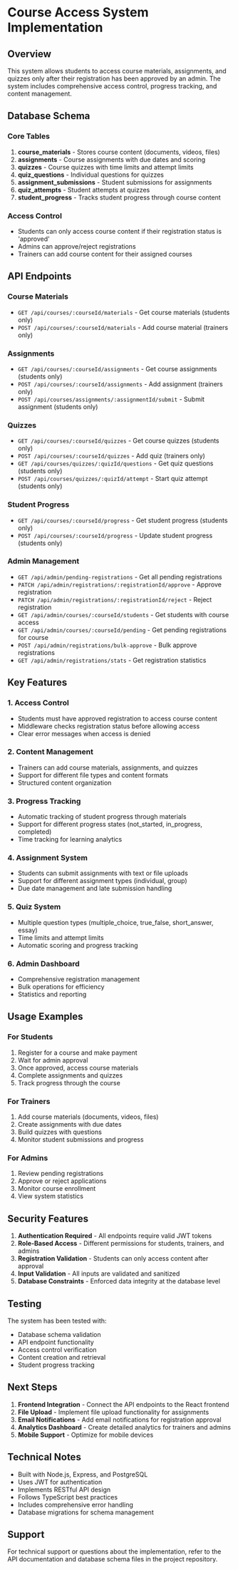# Course Access System Implementation

## Overview

This system allows students to access course materials, assignments, and quizzes only after their registration has been approved by an admin. The system includes comprehensive access control, progress tracking, and content management.

## Database Schema

### Core Tables

1. **course_materials** - Stores course content (documents, videos, files)
2. **assignments** - Course assignments with due dates and scoring
3. **quizzes** - Course quizzes with time limits and attempt limits
4. **quiz_questions** - Individual questions for quizzes
5. **assignment_submissions** - Student submissions for assignments
6. **quiz_attempts** - Student attempts at quizzes
7. **student_progress** - Tracks student progress through course content

### Access Control

- Students can only access course content if their registration status is 'approved'
- Admins can approve/reject registrations
- Trainers can add course content for their assigned courses

## API Endpoints

### Course Materials

- `GET /api/courses/:courseId/materials` - Get course materials (students only)
- `POST /api/courses/:courseId/materials` - Add course material (trainers only)

### Assignments

- `GET /api/courses/:courseId/assignments` - Get course assignments (students only)
- `POST /api/courses/:courseId/assignments` - Add assignment (trainers only)
- `POST /api/courses/assignments/:assignmentId/submit` - Submit assignment (students only)

### Quizzes

- `GET /api/courses/:courseId/quizzes` - Get course quizzes (students only)
- `POST /api/courses/:courseId/quizzes` - Add quiz (trainers only)
- `GET /api/courses/quizzes/:quizId/questions` - Get quiz questions (students only)
- `POST /api/courses/quizzes/:quizId/attempt` - Start quiz attempt (students only)

### Student Progress

- `GET /api/courses/:courseId/progress` - Get student progress (students only)
- `POST /api/courses/:courseId/progress` - Update student progress (students only)

### Admin Management

- `GET /api/admin/pending-registrations` - Get all pending registrations
- `PATCH /api/admin/registrations/:registrationId/approve` - Approve registration
- `PATCH /api/admin/registrations/:registrationId/reject` - Reject registration
- `GET /api/admin/courses/:courseId/students` - Get students with course access
- `GET /api/admin/courses/:courseId/pending` - Get pending registrations for course
- `POST /api/admin/registrations/bulk-approve` - Bulk approve registrations
- `GET /api/admin/registrations/stats` - Get registration statistics

## Key Features

### 1. Access Control

- Students must have approved registration to access course content
- Middleware checks registration status before allowing access
- Clear error messages when access is denied

### 2. Content Management

- Trainers can add course materials, assignments, and quizzes
- Support for different file types and content formats
- Structured content organization

### 3. Progress Tracking

- Automatic tracking of student progress through materials
- Support for different progress states (not_started, in_progress, completed)
- Time tracking for learning analytics

### 4. Assignment System

- Students can submit assignments with text or file uploads
- Support for different assignment types (individual, group)
- Due date management and late submission handling

### 5. Quiz System

- Multiple question types (multiple_choice, true_false, short_answer, essay)
- Time limits and attempt limits
- Automatic scoring and progress tracking

### 6. Admin Dashboard

- Comprehensive registration management
- Bulk operations for efficiency
- Statistics and reporting

## Usage Examples

### For Students

1. Register for a course and make payment
2. Wait for admin approval
3. Once approved, access course materials
4. Complete assignments and quizzes
5. Track progress through the course

### For Trainers

1. Add course materials (documents, videos, files)
2. Create assignments with due dates
3. Build quizzes with questions
4. Monitor student submissions and progress

### For Admins

1. Review pending registrations
2. Approve or reject applications
3. Monitor course enrollment
4. View system statistics

## Security Features

1. **Authentication Required** - All endpoints require valid JWT tokens
2. **Role-Based Access** - Different permissions for students, trainers, and admins
3. **Registration Validation** - Students can only access content after approval
4. **Input Validation** - All inputs are validated and sanitized
5. **Database Constraints** - Enforced data integrity at the database level

## Testing

The system has been tested with:

- Database schema validation
- API endpoint functionality
- Access control verification
- Content creation and retrieval
- Student progress tracking

## Next Steps

1. **Frontend Integration** - Connect the API endpoints to the React frontend
2. **File Upload** - Implement file upload functionality for assignments
3. **Email Notifications** - Add email notifications for registration approval
4. **Analytics Dashboard** - Create detailed analytics for trainers and admins
5. **Mobile Support** - Optimize for mobile devices

## Technical Notes

- Built with Node.js, Express, and PostgreSQL
- Uses JWT for authentication
- Implements RESTful API design
- Follows TypeScript best practices
- Includes comprehensive error handling
- Database migrations for schema management

## Support

For technical support or questions about the implementation, refer to the API documentation and database schema files in the project repository.






